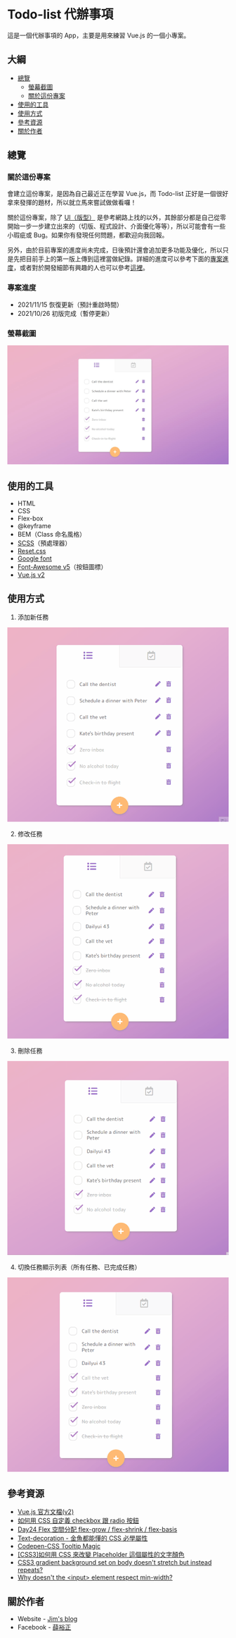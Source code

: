 # Todo-list 代辦事項

這是一個代辦事項的 App，主要是用來練習 Vue.js 的一個小專案。

## 大綱

- [總覽](#總覽)
  - [螢幕截圖](#螢幕截圖)
  - [關於這份專案](#關於這份專案)
- [使用的工具](#使用的工具)
- [使用方式](#使用方式)
- [參考資源](#參考資源)
- [關於作者](#關於作者)

## 總覽

### 關於這份專案

會建立這份專案，是因為自己最近正在學習 Vue.js，而 Todo-list 正好是一個很好拿來發揮的題材，所以就立馬來嘗試做做看囉！

關於這份專案，除了 [UI（版型）](https://dribbble.com/shots/2458929-DailyUI-042-ToDo-List) 是參考網路上找的以外，其餘部分都是自己從零開始一步一步建立出來的（切版、程式設計、介面優化等等），所以可能會有一些小瑕疵或 Bug。如果你有發現任何問題，都歡迎向我回報。

另外，由於目前專案的進度尚未完成，日後預計還會追加更多功能及優化，所以只是先把目前手上的第一版上傳到這裡當做紀錄。詳細的進度可以參考下面的[專案進度](#專案進度)，或者對於開發細節有興趣的人也可以參考[這裡](https://hackmd.io/wIjkgkihQ1evr6-jnl38Zw)。

### 專案進度

- 2021/11/15 恢復更新（預計重啟時間）
- 2021/10/26 初版完成（暫停更新）

### 螢幕截圖

![screenshot](README-img/screenshot.jpg)

## 使用的工具

- HTML
- CSS
- Flex-box
- @keyframe
- BEM（Class 命名風格）
- [SCSS](https://sass-lang.com/)（預處理器）
- [Reset.css](https://meyerweb.com/eric/tools/css/reset/)
- [Google font](https://fonts.google.com/)
- [Font-Awesome v5](https://fontawesome.com/v5/changelog/latest)（按鈕圖標）
- [Vue.js v2](https://vuejs.org/v2/guide/)

## 使用方式

1. 添加新任務

![instruction-create](README-img/instr-create.gif)

2. 修改任務

![instruction-edit](README-img/instr-edit.gif)

3. 刪除任務

![instruction-delete](README-img/instr-delete.gif)

4. 切換任務顯示列表（所有任務、已完成任務）

![instruction-toggle](README-img/instr-toggle.gif)

## 參考資源

- [Vue.js 官方文檔(v2)](https://cn.vuejs.org/v2/guide/index.html)
- [如何用 CSS 自定義 checkbox 跟 radio 按鈕](https://dev.to/felipperegazio/styling-native-radio-and-checkbox-inputs-css-only-58ci)
- [Day24 Flex 空間分配 flex-grow / flex-shrink / flex-basis](https://ithelp.ithome.com.tw/articles/10208741)
- [Text-decoration - 金魚都能懂的 CSS 必學屬性](https://ithelp.ithome.com.tw/articles/10241263)
- [Codepen-CSS Tooltip Magic](https://codepen.io/tutsplus/pen/WROvdG)
- [[CSS3]如何用 CSS 來改變 Placeholder 這個屬性的文字顏色](https://km.nicetypo.com/doc/9b5fbb27f2d5f7bececcd6f4d8784554)
- [CSS3 gradient background set on body doesn't stretch but instead repeats?](https://stackoverflow.com/questions/2869212/css3-gradient-background-set-on-body-doesnt-stretch-but-instead-repeats)
- [Why doesn't the &lt;input&gt; element respect min-width?](https://stackoverflow.com/questions/29470676/why-doesnt-the-input-element-respect-min-width/29990524)

## 關於作者

- Website - [Jim's blog](https://jubeatt.github.io/)
- Facebook - [薛裕正](https://www.facebook.com/profile.php?id=100003593580513)
